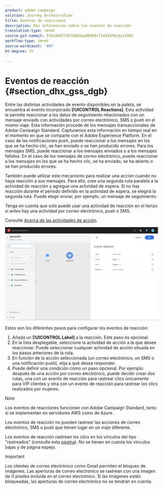 ```yaml
---
product: adobe campaign
solution: Journey Orchestration
title: Eventos de reacciones
description: Más información sobre los eventos de reacción
translation-type: tm+mt
source-git-commit: 57dc86d775bf8860aa09300cf2432d70c62a2993
workflow-type: tm+mt
source-wordcount: '407'
ht-degree: 1%

---
```



# Eventos de reacción {#section_dhx_gss_dgb}

Entre las distintas actividades de evento disponibles en la paleta, se encuentra el evento incorporado **[!UICONTROL Reactions]**. Esta actividad le permite reaccionar a los datos de seguimiento relacionados con un mensaje enviado con actividades por correo electrónico, SMS o push en el mismo viaje. Esta información procede de los mensajes transaccionales de Adobe Campaign Standard. Capturamos esta información en tiempo real en el momento en que se comparte con el Adobe Experience Platform. En el caso de las notificaciones push, puede reaccionar a los mensajes en los que se ha hecho clic, se han enviado o se han producido errores. Para los mensajes SMS, puede reaccionar a los mensajes enviados o a los mensajes fallidos. En el caso de los mensajes de correo electrónico, puede reaccionar a los mensajes en los que se ha hecho clic, se ha enviado, se ha abierto o se han producido errores.

También puede utilizar este mecanismo para realizar una acción cuando no haya reacción a sus mensajes. Para ello, cree una segunda ruta paralela a la actividad de reacción y agregue una actividad de espera. Si no hay reacción durante el período definido en la actividad de espera, se elegirá la segunda ruta. Puede elegir enviar, por ejemplo, un mensaje de seguimiento.

Tenga en cuenta que solo puede usar una actividad de reacción en el lienzo si antes hay una actividad por correo electrónico, push o SMS.

Consulte [Acerca de las actividades de acción](../building-journeys/about-action-activities.md).

![](../assets/journey45.png)

Estos son los diferentes pasos para configurar los eventos de reacción:

1. Añada un **[!UICONTROL Label]** a la reacción. Este paso es opcional.
1. En la lista desplegable, seleccione la actividad de acción a la que desee reaccionar. Puede seleccionar cualquier actividad de acción situada en los pasos anteriores de la ruta.
1. En función de la acción seleccionada (un correo electrónico, un SMS o una notificación push), elija a qué desea responder.
1. Puede definir una condición como un paso opcional. Por ejemplo: después de una acción por correo electrónico, puede decidir crear dos rutas, una con un evento de reacción para rastrear clics únicamente para VIP clientes y otra con un evento de reacción para rastrear los clics realizados por mujeres.

>[!NOTE]
>
>Los eventos de reacciones funcionan con Adobe Campaign Standard, tanto si se implementan en servidores AWS como de Azure.
>
>Los eventos de reacción no pueden rastrear las acciones de correo electrónico, SMS o push que tienen lugar en un viaje diferente.
>
>Los eventos de reacción rastrean los clics en los vínculos del tipo &quot;rastreados&quot; (consulte esta [página](https://docs.adobe.com/content/help/en/campaign-standard/using/designing-content/links.html#about-tracked-urls)). No se tienen en cuenta los vínculos bajas y de página espejo.

>[!IMPORTANT]
>
>Los clientes de correo electrónico como Gmail permiten el bloqueo de imágenes. Las aperturas de correo electrónico se rastrean con una imagen de 0 píxeles incluida en el correo electrónico. Si las imágenes están bloqueadas, las aperturas de correo electrónico no se tendrán en cuenta.
